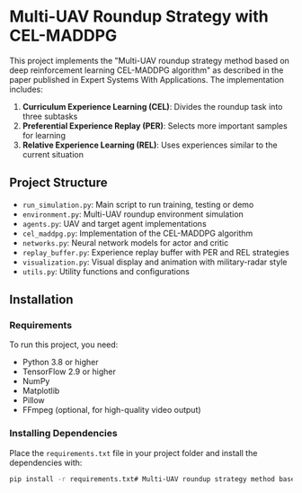 # Multi-UAV Roundup Strategy with CEL-MADDPG

This project implements the "Multi-UAV roundup strategy method based on deep reinforcement learning CEL-MADDPG algorithm" as described in the paper published in Expert Systems With Applications. The implementation includes:

1. **Curriculum Experience Learning (CEL)**: Divides the roundup task into three subtasks
2. **Preferential Experience Replay (PER)**: Selects more important samples for learning
3. **Relative Experience Learning (REL)**: Uses experiences similar to the current situation

## Project Structure

- `run_simulation.py`: Main script to run training, testing or demo
- `environment.py`: Multi-UAV roundup environment simulation
- `agents.py`: UAV and target agent implementations
- `cel_maddpg.py`: Implementation of the CEL-MADDPG algorithm
- `networks.py`: Neural network models for actor and critic
- `replay_buffer.py`: Experience replay buffer with PER and REL strategies
- `visualization.py`: Visual display and animation with military-radar style
- `utils.py`: Utility functions and configurations

## Installation

### Requirements

To run this project, you need:

- Python 3.8 or higher
- TensorFlow 2.9 or higher
- NumPy
- Matplotlib
- Pillow
- FFmpeg (optional, for high-quality video output)

### Installing Dependencies

Place the `requirements.txt` file in your project folder and install the dependencies with:

```bash
pip install -r requirements.txt# Multi-UAV roundup strategy method based on deep reinforcement learning CEL-MADDPG algorithm
